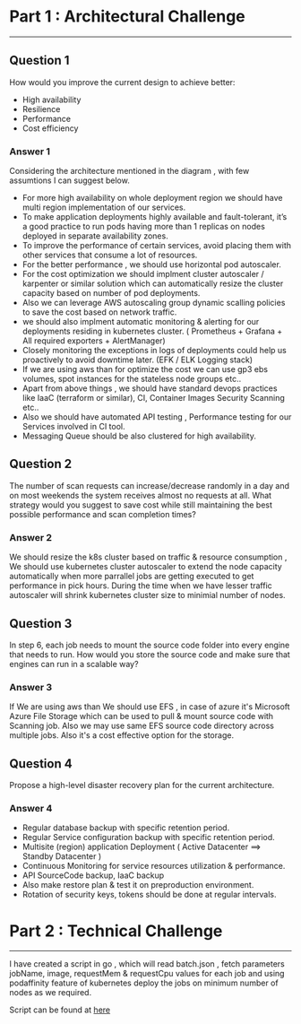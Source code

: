 # Part 1 : Architectural Challenge
---
## Question 1
How would you improve the current design to achieve better:
- High availability 
- Resilience  
- Performance
- Cost efficiency

### Answer 1
Considering the architecture mentioned in the diagram , with few assumtions I can suggest below.
 - For more high availability on whole deployment region we should have multi region implementation of our services.
 - To make application deployments highly available and fault-tolerant, it’s a good practice to run pods having more than 1 replicas on nodes deployed in separate availability zones. 
 - To improve the performance of certain services, avoid placing them with other services that consume a lot of resources.
 - For the better performance , we should use horizontal pod autoscaler.
 - For the cost optimization we should implment cluster autoscaler / karpenter or similar solution which can automatically resize the cluster capacity based on number of pod deployments.
 - Also we can leverage AWS autoscaling group dynamic scalling policies to save the cost based on network traffic.
 - we should also implment automatic monitoring & alerting for our deployments residing in kubernetes cluster. ( Prometheus + Grafana + All required exporters + AlertManager)
 - Closely monitoring the exceptions in logs of deployments could help us proactively to avoid downtime later. (EFK / ELK Logging stack)
 - If we are using aws than for optimize the cost we can use gp3 ebs volumes, spot instances for the stateless node groups etc..
 - Apart from above things , we should have standard devops practices like IaaC (terraform or similar), CI, Container Images Security Scanning etc.. 
 - Also we should have automated API testing , Performance testing for our Services involved in CI tool.
 - Messaging Queue should be also clustered for high availability.



## Question 2

The number of scan requests can increase/decrease randomly in a day and on most weekends the system receives almost no requests at all.
What strategy would you suggest to save cost while still maintaining the best possible performance and scan completion times?

### Answer 2

We should resize the k8s cluster based on traffic & resource consumption , 
We should use kubernetes cluster autoscaler to extend the node capacity automatically when more parrallel jobs are getting executed to get performance in pick hours.
During the time when we have lesser traffic autoscaler will shrink kubernetes cluster size to minimial number of nodes.

## Question 3

In step 6, each job needs to mount the source code folder into every engine that needs to run. How would you store the source code and make sure that engines can run in a scalable way?

### Answer 3

If We are using aws than We should use EFS , in case of azure it's  Microsoft Azure File Storage which can be used to pull & mount source code with Scanning job. 
Also we may use same EFS source code directory across multiple jobs. Also it's a cost effective option for the storage.



## Question 4

Propose a high-level disaster recovery plan for the current architecture.

### Answer 4

- Regular database backup with specific retention period.
- Regular Service configuration backup with specific retention period.
- Multisite (region) application Deployment ( Active Datacenter ==> Standby Datacenter )
- Continuous Monitoring for service resources utilization & performance.
- API SourceCode backup, IaaC backup
- Also make restore plan & test it on preproduction environment.
- Rotation of security keys, tokens should be done at regular intervals.



# Part 2 : Technical Challenge
---
I have created a script in go , which will read batch.json , fetch parameters jobName, image, requestMem & requestCpu values for each job and using podaffinity feature of kubernetes deploy the jobs on minimum number of nodes as we required. 

Script can be found at [here](https://github.com/mkushal/k8sclient/tree/main/go-client)
